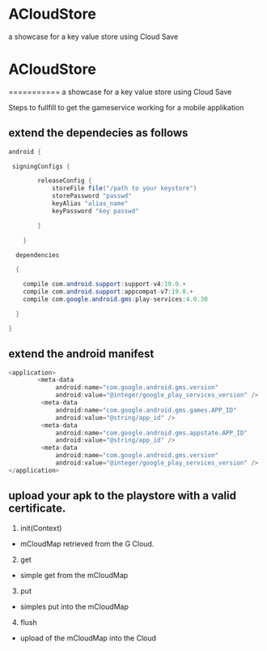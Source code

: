 ACloudStore
===========
a showcase for a key value store using Cloud Save


# ACloudStore
===========
a showcase for a key value store using Cloud Save

Steps to fullfill to get the gameservice working for a mobile applikation

## extend the dependecies as follows
```JAVA
android {

 signingConfigs {

        releaseConfig {
            storeFile file("/path to your keystore")
            storePassword "passwd"
            keyAlias "alias_name"
            keyPassword "key passwd"

        }

    }

  dependencies

  {

    compile com.android.support:support-v4:19.0.+
    compile com.android.support:appcompat-v7:19.0.+
    compile com.google.android.gms:play-services:4.0.30

  }

}
```


## extend the android manifest
```JAVA
<application>
		<meta-data 
             android:name="com.google.android.gms.version" 
             android:value="@integer/google_play_services_version" /> 
         <meta-data 
             android:name="com.google.android.gms.games.APP_ID" 
             android:value="@string/app_id" /> 
         <meta-data 
             android:name="com.google.android.gms.appstate.APP_ID" 
             android:value="@string/app_id" /> 
         <meta-data 
             android:name="com.google.android.gms.version" 
             android:value="@integer/google_play_services_version" /> 
</application>
```
## upload your apk to the playstore with a valid certificate.

1. init(Context)
-  mCloudMap retrieved from the G Cloud.
2. get
- simple get from the mCloudMap
3. put
- simples put into the mCloudMap
4. flush
- upload of the mCloudMap into the Cloud
